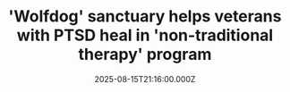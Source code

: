 ---
title: "'Wolfdog' sanctuary helps veterans with PTSD heal in 'non-traditional therapy' program"
date: 2025-08-15T21:16:00.000Z
category: Human Kindness
externalLink: "https://www.goodgoodgood.co/articles/wolfdog-veterans-sanctuary-ptsd"
image: ""
excerpt: "A wolfdog sanctuary in Northern Wisconsin has found a unique approach to helping local veterans.…"
---